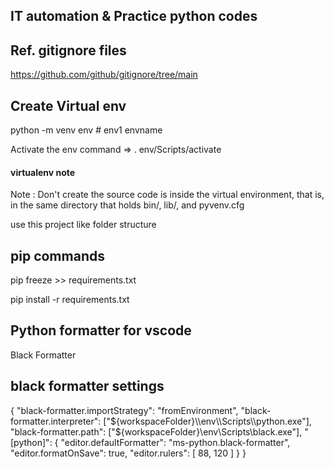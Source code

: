## IT automation & Practice python codes


## Ref. gitignore files
https://github.com/github/gitignore/tree/main

## Create Virtual env
python -m venv env  # env1 envname

Activate the env command => . env/Scripts/activate

#### virtualenv note
Note : Don't create the source code is inside the virtual environment, that is, in the same directory that holds bin/, lib/, and pyvenv.cfg

use this project like folder structure


## pip commands
pip freeze >> requirements.txt

pip install -r requirements.txt


## Python formatter for vscode
Black Formatter
## black formatter settings
<!-- "pip install black"  on your activated virtualenv -->
<!-- settings for windows. change it for linux as required  -->
<!-- Press <ctrl> + <shift> + p  -> Preferences: Open workspace settings (JSON) -> paste the below settings in to it -> change the virtualenv path and .exe accordingly -->

{
    "black-formatter.importStrategy": "fromEnvironment",
    "black-formatter.interpreter": ["${workspaceFolder}\\env\\Scripts\\python.exe"],
    "black-formatter.path": ["${workspaceFolder}\\env\\Scripts\\black.exe"],
    "[python]": {
    "editor.defaultFormatter": "ms-python.black-formatter",
    "editor.formatOnSave": true,
    "editor.rulers": [
        88,
        120
      ]
  }
}
